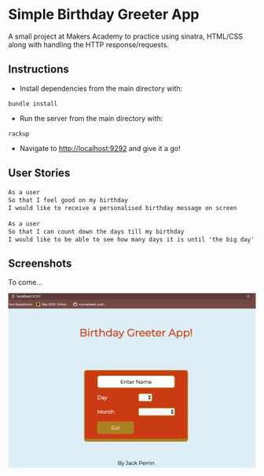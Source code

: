# Simple Birthday Greeter App

A small project at Makers Academy to practice using sinatra, HTML/CSS along with handling the HTTP response/requests.

## Instructions

- Install dependencies from the main directory with:

```
bundle install
```

- Run the server from the main directory with:

```
rackup
```

- Navigate to <http://localhost:9292> and give it a go!

## User Stories

```
As a user
So that I feel good on my birthday
I would like to receive a personalised birthday message on screen

As a user
So that I can count down the days till my birthday
I would like to be able to see how many days it is until 'the big day'
```

## Screenshots

To come...

![Homescreen](images/HomeScreen.png?raw=true)